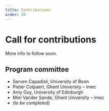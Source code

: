 ```yaml
---
title: Contributions
order: 20
---
```

# Call for contributions
More info to follow soon.

## Program committee
- Sarven Capadisli, University of Bonn
- Pieter Colpaert, Ghent University – imec
- Amy Guy, University of Edinburgh
- Miel Vander Sande, Ghent University – imec
- _(to be completed)_
